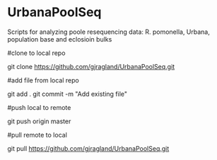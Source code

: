 # UrbanaPoolSeq
Scripts for analyzing poole resequencing data: R. pomonella, Urbana, population base and eclosioin bulks

#clone to local repo

git clone https://github.com/gjragland/UrbanaPoolSeq.git

#add file from local repo

git add .
git commit -m "Add existing file"

#push local to remote

git push origin master

#pull remote to local

git pull https://github.com/gjragland/UrbanaPoolSeq.git
